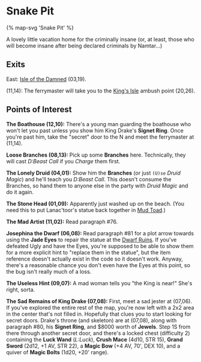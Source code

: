 # Snake Pit

{% map-svg 'Snake Pit' %}

A lovely little vacation home for the criminally insane (or, at least, those who will become insane after being declared criminals by Namtar...)

## Exits

East: [Isle of the Damned](/dragon-wars/maps/dilmun) (03,19).

(11,14): The ferrymaster will take you to the [King's Isle](/dragon-wars/maps/dilmun) ambush point (20,26).

## Points of Interest

**The Boathouse (12,10):** There's a young man guarding the boathouse who won't let you past unless you show him King Drake's **Signet Ring**. Once you're past him, take the "secret" door to the N and meet the ferrymaster at (11,14).

**Loose Branches (08,13):** Pick up some **Branches** here. Technically, they will cast *D:Beast Call* if you *Charge* them first.

**The Lonely Druid (04,01):** Show him the **Branches** (or just `(U)se` *Druid Magic*) and he'll teach you *D:Beast Call*. This doesn't consume the Branches, so hand them to anyone else in the party with *Druid Magic* and do it again.

**The Stone Head (01,09):** Apparently just washed up on the beach. (You need this to put Lanac'toor's statue back together in [Mud Toad](/dragon-wars/maps/mud-toad).)

**The Mad Artist (11,02):** Read paragraph #76.

**Josephina the Dwarf (06,08):** Read paragraph #81 for a plot arrow towards using the **Jade Eyes** to repair the statue at the [Dwarf Ruins](/dragon-wars/maps/dwarf-ruins). If you've defeated Ugly and have the Eyes, you're supposed to be able to show them for a more explicit hint to "replace them in the statue", but the item reference doesn't actually exist in the code so it doesn't work. Anyway, there's a reasonable chance you don't even have the Eyes at this point, so the bug isn't really much of a loss.

**The Useless Hint (09,07):** A mad woman tells you "the King is near!" She's right, sorta.

**The Sad Remains of King Drake (07,08):** First, meet a sad jester at (07,06). If you've explored the entire rest of the map, you're now left with a 2x2 area in the center that's not filled in. Hopefully that clues you to start looking for secret doors. Drake's throne (and skeleton) are at (07,08), along with paragraph #80, his **Signet Ring**, and $8000 worth of **Jewels**. Step 1S from there through another secret door, and there's a locked chest (difficulty 2) containing the **Luck Wand** (*L:Luck*), **Crush Mace** (4d10, STR 15), **Grand Sword** (2d12, +1 AV, STR 22), a **Magic Bow** (+4 AV, 70', DEX 10), and a quiver of **Magic Bolts** (1d20, +20' range).
